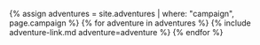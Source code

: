 {% assign adventures = site.adventures | where: "campaign", page.campaign %}
{% for adventure in adventures %}
{% include adventure-link.md adventure=adventure %}
{% endfor %}

